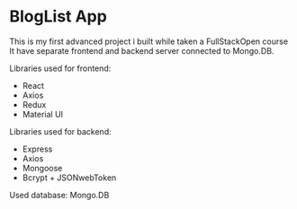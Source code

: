 # BlogList App

This is my first advanced project i built while taken a FullStackOpen course
It have separate frontend and backend server connected to Mongo.DB.

Libraries used for frontend:

- React
- Axios
- Redux
- Material UI

Libraries used for backend:

- Express
- Axios
- Mongoose
- Bcrypt + JSONwebToken

Used database: Mongo.DB
